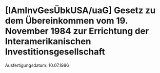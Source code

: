 # [IAmInvGesÜbkUSA/uaG] Gesetz zu dem Übereinkommen vom 19. November 1984 zur Errichtung der Interamerikanischen Investitionsgesellschaft

Ausfertigungsdatum: 10.07.1986

 